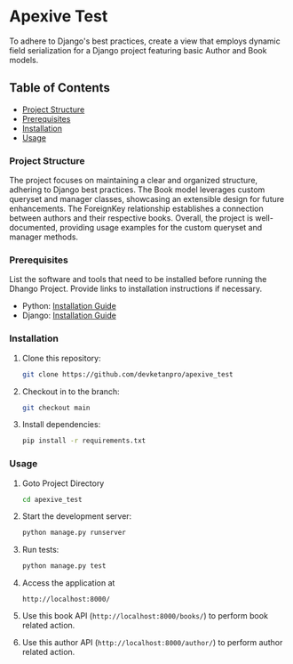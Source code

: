# Apexive Test

To adhere to Django's best practices, create a view that employs dynamic field serialization for a Django project featuring basic Author and Book models.

## Table of Contents
  - [Project Structure](#project_structure)
  - [Prerequisites](#prerequisites)
  - [Installation](#installation)
- [Usage](#usage)


### Project Structure

The project focuses on maintaining a clear and organized structure, adhering to Django best practices. The Book model leverages custom queryset and manager classes, showcasing an extensible design for future enhancements. The ForeignKey relationship establishes a connection between authors and their respective books. Overall, the project is well-documented, providing usage examples for the custom queryset and manager methods.

### Prerequisites

List the software and tools that need to be installed before running the Dhango Project. Provide links to installation instructions if necessary.

- Python: [Installation Guide](https://www.python.org/downloads/)
- Django: [Installation Guide](https://www.djangoproject.com/download/)


### Installation

1. Clone this repository:

   ```bash
   git clone https://github.com/devketanpro/apexive_test
   ```

2. Checkout in to the branch:

   ```bash
   git checkout main
   ```

3. Install dependencies:
   ```bash
   pip install -r requirements.txt
   ```

### Usage
1. Goto Project Directory
   ```bash
   cd apexive_test
   ```

2. Start the development server:

   ```bash
   python manage.py runserver
   ```

3. Run tests:

   ```bash
   python manage.py test
   ```

4. Access the application at 

   `http://localhost:8000/`



5. Use this book API (`http://localhost:8000/books/`) to perform book   related action.

6. Use this author API (`http://localhost:8000/author/`) to perform author related action.